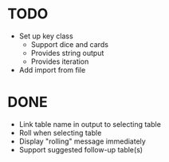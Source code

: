 # TODO
* Set up key class
    * Support dice and cards
    * Provides string output
    * Provides iteration
* Add import from file

# DONE
* Link table name in output to selecting table
* Roll when selecting table
* Display "rolling" message immediately
* Support suggested follow-up table(s)
